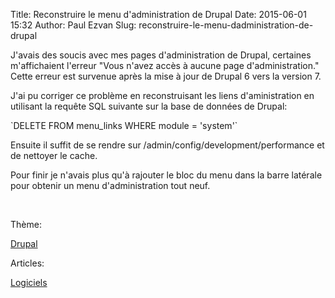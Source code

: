 Title: Reconstruire le menu d'administration de Drupal
Date: 2015-06-01 15:32
Author: Paul Ezvan
Slug: reconstruire-le-menu-dadministration-de-drupal

<div
class="field field-name-body field-type-text-with-summary field-label-hidden">

<div class="field-items">

<div class="field-item even">

J'avais des soucis avec mes pages d'administration de Drupal, certaines
m'affichaient l'erreur "Vous n'avez accès à aucune page
d'administration." Cette erreur est survenue après la mise à jour de
Drupal 6 vers la version 7.

</p>
J'ai pu corriger ce problème en reconstruisant les liens d'aministration
en utilisant la requête SQL suivante sur la base de données de Drupal:

</p>
`DELETE FROM menu_links WHERE module = 'system'`

</p>
Ensuite il suffit de se rendre sur /admin/config/development/performance
et de nettoyer le cache.

</p>
Pour finir je n'avais plus qu'à rajouter le bloc du menu dans la barre
latérale pour obtenir un menu d'administration tout neuf.

</p>
 

</p>
<p>

</div>

</div>

</div>

<div
class="field field-name-taxonomy-vocabulary-3 field-type-taxonomy-term-reference field-label-above">

<div class="field-label">

Thème: 

</div>

<div class="field-items">

<div class="field-item even">

[Drupal](https://www.ezvan.fr/taxonomy/term/57)

</div>

</div>

</div>

<div
class="field field-name-taxonomy-vocabulary-2 field-type-taxonomy-term-reference field-label-above">

<div class="field-label">

Articles: 

</div>

<div class="field-items">

<div class="field-item even">

[Logiciels](https://www.ezvan.fr/taxonomy/term/6)

</div>

</div>

</div>

</p>

